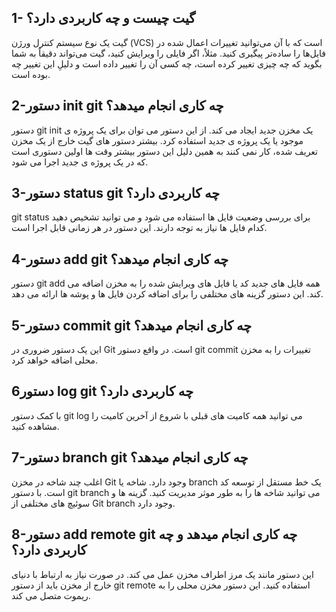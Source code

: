 ## 1- گیت چیست و چه کاربردی دارد؟
گیت یک نوع سیستم کنترل ورژن (VCS) است که با آن می‌توانید تغییرات اعمال شده در فایل‌ها را ساده‌تر پیگیری کنید. مثلاً، اگر فایلی را ویرایش کنید، گیت می‌تواند دقیقاً به شما بگوید که چه چیزی تغییر کرده است، چه کسی آن را تغییر داده است و دلیلِ این تغییر چه بوده است.
## 2-دستور init git چه کاری انجام میدهد؟
دستور git init یک مخزن جدید ایجاد می کند. از این دستور می توان برای یک پروژه ی موجود یا یک پروژه ی جدید استفاده کرد. بیشتر دستور های گیت خارج از یک مخزن تعریف شده، کار نمی کنند به همین دلیل این دستور بیشتر وقت ها اولین دستوری است که در یک پروژه ی جدید اجرا می شود.
## 3-دستور status git چه کاربردی دارد؟
git status برای بررسی وضعیت فایل ها استفاده می شود و می توانید تشخیص دهید کدام فایل ها نیاز به توجه دارند. این دستور در هر زمانی قابل اجرا است.
## 4-دستور add git چه کاری انجام میدهد؟
دستور git add همه فایل های جدید کد یا فایل های ویرایش شده را به مخزن اضافه می کند. این دستور گزینه های مختلفی را برای اضافه کردن فایل ها و پوشه ها ارائه می دهد.
## 5-دستور commit git چه کاری انجام میدهد؟
این یک دستور ضروری در Git است. در واقع دستور git commit تغییرات را به مخزن محلی اضافه خواهد کرد.
## 6دستور log git چه کاربردی دارد؟
با کمک دستور git log می توانید همه کامیت های قبلی با شروع از آخرین کامیت را مشاهده کنید.
## 7-دستور branch git چه کاری انجام میدهد؟
اغلب چند شاخه در مخزن Git وجود دارد. شاخه یا branch یک خط مستقل از توسعه کد است.
با دستور git branch می توانید شاخه ها را به طور موثر مدیریت کنید. گزینه ها و سوئیچ های مختلفی از Git branch وجود دارد.
## 8-دستور add remote git چه کاری انجام میدهد و چه کاربردی دارد؟
این دستور مانند یک مرز اطراف مخزن عمل می کند. در صورت نیاز به ارتباط با دنیای خارج از مخزن باید از دستور git remote استفاده کنید. این دستور مخزن محلی را به ریموت متصل می کند.
